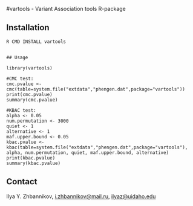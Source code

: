 #vartools - Variant Association tools R-package

## Installation

```R CMD INSTALL vartools```

```

## Usage

library(vartools)

#CMC test:
cmc.pvalue <- cmc(table=system.file("extdata","phengen.dat",package="vartools"))
print(cmc.pvalue)
summary(cmc.pvalue)

#KBAC test:
alpha <- 0.05
num.permutation <- 3000
quiet <- 1
alternative <- 1
maf.upper.bound <- 0.05
kbac.pvalue <- kbac(table=system.file("extdata","phengen.dat",package="vartools"), alpha, num.permutation, quiet, maf.upper.bound, alternative)
print(kbac.pvalue)
summary(kbac.pvalue)
```

## Contact

Ilya Y. Zhbannikov, i.zhbannikov@mail.ru, ilyaz@uidaho.edu